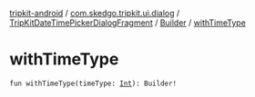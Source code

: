 [tripkit-android](../../../index.md) / [com.skedgo.tripkit.ui.dialog](../../index.md) / [TripKitDateTimePickerDialogFragment](../index.md) / [Builder](index.md) / [withTimeType](./with-time-type.md)

# withTimeType

`fun withTimeType(timeType: `[`Int`](https://kotlinlang.org/api/latest/jvm/stdlib/kotlin/-int/index.html)`): Builder!`